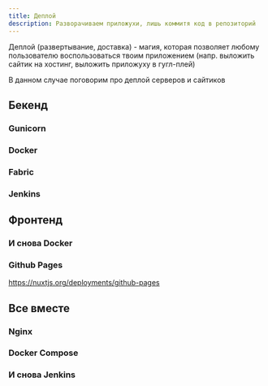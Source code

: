 ```yaml
---
title: Деплой
description: Разворачиваем приложухи, лишь коммитя код в репозиторий  
---
```


Деплой (развертывание, доставка) - магия, которая позволяет любому пользователю воспользоваться твоим приложением 
(напр. выложить сайтик на хостинг, выложить приложуху в гугл-плей)

В данном случае поговорим про деплой серверов и сайтиков

## Бекенд

### Gunicorn

### Docker

### Fabric

### Jenkins

## Фронтенд

### И снова Docker

### Github Pages

https://nuxtjs.org/deployments/github-pages

## Все вместе

### Nginx

### Docker Compose

### И снова Jenkins
